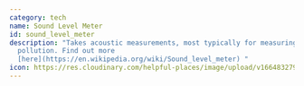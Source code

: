 ```yaml
---
category: tech
name: Sound Level Meter
id: sound_level_meter
description: "Takes acoustic measurements, most typically for measuring noise
  pollution. Find out more
  [here](https://en.wikipedia.org/wiki/Sound_level_meter) "
icon: https://res.cloudinary.com/helpful-places/image/upload/v1664832797/dtpr-icons/tech/sound_hgifcz.svg
---
```


